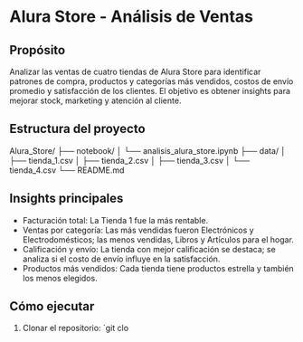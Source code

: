 # Alura Store - Análisis de Ventas

## Propósito
Analizar las ventas de cuatro tiendas de Alura Store para identificar patrones de compra, productos y categorías más vendidos, costos de envío promedio y satisfacción de los clientes. El objetivo es obtener insights para mejorar stock, marketing y atención al cliente.

## Estructura del proyecto
Alura_Store/
├── notebook/
│   └── analisis_alura_store.ipynb
├── data/
│   ├── tienda_1.csv
│   ├── tienda_2.csv
│   ├── tienda_3.csv
│   └── tienda_4.csv
└── README.md

## Insights principales
- Facturación total: La Tienda 1 fue la más rentable.
- Ventas por categoría: Las más vendidas fueron Electrónicos y Electrodomésticos; las menos vendidas, Libros y Artículos para el hogar.
- Calificación y envío: La tienda con mejor calificación se destaca; se analiza si el costo de envío influye en la satisfacción.
- Productos más vendidos: Cada tienda tiene productos estrella y también los menos elegidos.

## Cómo ejecutar
1. Clonar el repositorio: `git clo

